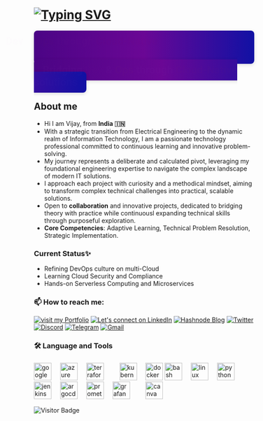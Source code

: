 <h1><a href="https://git.io/typing-svg"><img src="https://readme-typing-svg.demolab.com?font=Fira+Code&weight=800&size=32&pause=1000&color=51bacf&Left=true&vLeft=true&width=1200&height=60&lines=Greetings+%F0%9F%8C%90+Tech+Explorers!;Bridging+Innovation+Through+Cloud+%26+DevOps;Appreciate+Your+Curiosity+%26+Connection+%E2%9C%A8" alt="Typing SVG" /></a></h1>



<style>
  @keyframes fadeIn {
    0%, 100% { opacity: 0; }
    50% { opacity: 1; }
  }

  @keyframes slideIn {
    0% { transform: translateX(-40%); }
    50% { transform: translateX(0); }
    100% { transform: translateX(40%); }
  }
</style>

<div style="display: inline-flex; justify-content: center; align-items: center; padding: 10px 20px; background: linear-gradient(90deg,rgb(75, 4, 133),rgb(106, 7, 149),rgb(17, 17, 164)); color: white; font-family: Roboto, Roboto; font-size: 24px; font-weight: bold; border-radius: 8px; box-shadow: 0 2px 8px rgba(0, 0, 0, 0.15);">
  <span style="animation: fadeIn 5s infinite, slideIn 3s infinite;">
    Bridging <span style="color: #BA55D3;">Dev</span> & <span style="color: #FFD700;">Ops</span> through <span style="color: #FF8C00;">Cloud-Native</span> solutions
  </span>
</div>

<div style="display: inline; justify-content: center; align-items: center; padding: 10px 20px; background: linear-gradient(90deg,rgb(75, 4, 133),rgb(106, 7, 149),rgb(17, 17, 164)); color: white; font-family: Roboto, Roboto; font-size: 24px; font-weight: bold; border-radius: 8px; box-shadow: 0 2px 8px rgba(0, 0, 0, 0.15);">
  <span style="animation: fadeIn 5s infinite, slideIn 3s infinite;">
    Bridging <span style="color: #BA55D3;">Dev</span> & <span style="color: #FFD700;">Ops</span> through <span style="color: #FF8C00;">Cloud-Native</span> solutions
  </span>
</div>

<style>
  @keyframes fadeIn {
    0%, 100% { opacity: 0; }
    50% { opacity: 1; }
  }

  @keyframes slideIn {
    0% { transform: translateX(-40%); }
    50% { transform: translateX(0); }
    100% { transform: translateX(40%); }
  }
</style>


## About me

- Hi I am Vijay, from **India 🇮🇳** 
- With a strategic transition from Electrical Engineering to the dynamic realm of Information Technology, I am a passionate technology professional committed to continuous learning and innovative problem-solving. 
- My journey represents a deliberate and calculated pivot, leveraging my foundational engineering expertise to navigate the complex landscape of modern IT solutions.
- I approach each project with curiosity and a methodical mindset, aiming to transform complex technical challenges into practical, scalable solutions.
- Open to **collaboration** and innovative projects, dedicated to bridging theory with practice while continuousl expanding technical skills through purposeful exploration.
- **Core Competencies**: Adaptive Learning, Technical Problem Resolution, Strategic Implementation.

### Current Status✨
+ Refining DevOps culture on multi-Cloud
+ Learning Cloud Security and Compliance
+ Hands-on Serverless Computing and Microservices

### 📫 How to reach me:
[![visit my Portfolio](https://img.shields.io/badge/visit_my_Portfolio-%23000000.svg?style=for-the-badge&logo=firefox&logoColor=#FF7139)](https://vijaysingh.cloud)   [![Let's connect on LinkedIn](https://img.shields.io/badge/Let's_connect_🤝-%230077B5.svg?style=for-the-badge&logo=linkedin&logoColor=white)](https://www.linkedin.com/in/vsingh55/) [![Hashnode Blog](https://img.shields.io/badge/-Visit_my_Blogs-034efc?style=for-the-badge&logo=hashnode&logoColor=white)](https://blogs.vijaysingh.cloud/) [![Twitter](https://img.shields.io/badge/-@Follow_me-1DA1F2?style=for-the-badge&logo=twitter&logoColor=white)](https://x.com/vsingh_55) 
[![Discord](https://img.shields.io/badge/-Discord%20Chat-5865F2?style=for-the-badge&logo=discord&logoColor=white)](https://discord.com/channels/1204683007789891634/1204683008422969397)
[![Telegram](https://img.shields.io/badge/-Join%20Chat-2CA5E0?style=for-the-badge&logo=telegram&logoColor=white)](https://t.me/+l0yIB7oFeKdmZjk9)
[![Gmail](https://img.shields.io/badge/-shoot_me_mail-a284e8?style=for-the-badge&logo=gmail&logoColor=white)](mailto:vscit23@gmail.com)



  
<!-- ## Languages, Technologies and Tools ⚡ 

![Bash](https://img.shields.io/badge/-Bash-black?style=flat-square&logo=Bash)
![JSON](https://img.shields.io/badge/-JSON-black?style=flat-square&logo=JSON)
![Python](https://img.shields.io/badge/-Python-black?style=flat-square&logo=Python)

![Azure](https://img.shields.io/badge/-Azure-blue?style=round-square&logo=Microsoft-Azure)
![GCP](https://img.shields.io/badge/-GCP-black?style=round-square&logo=Google-Cloud)
![AWS](https://img.shields.io/badge/-AWS-black?style=round-square&logo=Amazon-AWS)
![Linux](https://img.shields.io/badge/-Linux-black?style=round-square&logo=Linux)
![Git](https://img.shields.io/badge/-Git-black?style=round-square&logo=Git)
![Docker](https://img.shields.io/badge/-Docker-black?style=round-square&logo=Docker)
![Kubernetes](https://img.shields.io/badge/-Kubernetes-black?style=round-square&logo=Kubernetes)
![Ansible](https://img.shields.io/badge/-Ansible-black?style=round-square&logo=Ansible)
![Terraform](https://img.shields.io/badge/-Terraform-black?style=round-square&logo=Terraform) -->

###

<h3 align="left">🛠 Language and Tools</h3>

###

<div align="left">
  <!-- <img src="put the  logo link of aws" height="40" alt="amazonwebservices logo"  />
  <img width="12" /> -->
  <img src="https://cdn.jsdelivr.net/gh/devicons/devicon/icons/googlecloud/googlecloud-original.svg" height="40" alt="googlecloud logo"  />
  <img width="12" />
  <img src="https://cdn.jsdelivr.net/gh/devicons/devicon/icons/azure/azure-original.svg" height="40" alt="azure logo"  />
  <img width="12" />
  <!-- <img src="https://cdn.jsdelivr.net/gh/devicons/devicon/icons/circleci/circleci-plain.svg" height="40" alt="circleci logo"  /> -->
  <!-- <img width="12" /> -->
  <img src="https://cdn.jsdelivr.net/gh/devicons/devicon/icons/terraform/terraform-original.svg" height="40" alt="terraform logo"  />
  <img width="12" />
  <img width="12" />
  <img src="https://cdn.jsdelivr.net/gh/devicons/devicon/icons/kubernetes/kubernetes-plain.svg" height="40" alt="kubernetes logo"  />
  <img width="12" />
  <img src="https://cdn.jsdelivr.net/gh/devicons/devicon/icons/docker/docker-plain-wordmark.svg" height="40" alt="docker logo"  />
  <img src="https://cdn.jsdelivr.net/gh/devicons/devicon/icons/bash/bash-original.svg" height="40" alt="bash logo"  />
  <img width="12" />
  <img src="https://cdn.jsdelivr.net/gh/devicons/devicon/icons/linux/linux-original.svg" height="40" alt="linux logo"  />
  <img width="12" />
  <img src="https://cdn.jsdelivr.net/gh/devicons/devicon/icons/python/python-original.svg" height="40" alt="python logo"  />
  <img width="12" />
  <!-- <img src="https://cdn.jsdelivr.net/gh/devicons/devicon/icons/nginx/nginx-original.svg" height="40" alt="nginx logo"  />
  <img width="12" /> -->
  <img src="https://cdn.jsdelivr.net/gh/devicons/devicon/icons/jenkins/jenkins-line.svg" height="40" alt="jenkins logo"  />
  <img width="12" />
  <img src="https://cdn.jsdelivr.net/gh/devicons/devicon/icons/argocd/argocd-original.svg" height="40" alt="argocd logo"  />
  <img width="12" />
  <img src="https://cdn.jsdelivr.net/gh/devicons/devicon/icons/prometheus/prometheus-original.svg" height="40" alt="prometheus logo"  />
  <img width="12" />
  <img src="https://cdn.jsdelivr.net/gh/devicons/devicon/icons/grafana/grafana-original.svg" height="40" alt="grafana logo"  />
  <img width="12" />
  <!-- <img src="https://cdn.jsdelivr.net/gh/devicons/devicon/icons/ansible/ansible-original.svg" height="40" alt="ansible logo"  />
  <img width="12" />
  <img src="https://cdn.jsdelivr.net/gh/devicons/devicon/icons/bitbucket/bitbucket-original.svg" height="40" alt="bitbucket logo"  /> -->
  <img width="12" />
  <img src="https://cdn.jsdelivr.net/gh/devicons/devicon/icons/canva/canva-original.svg" height="40" alt="canva logo"  />
  <img width="12" />
</div>

![Visitor Badge](https://visitor-badge.laobi.icu/badge?page_id=vsingh55.vsingh55)

